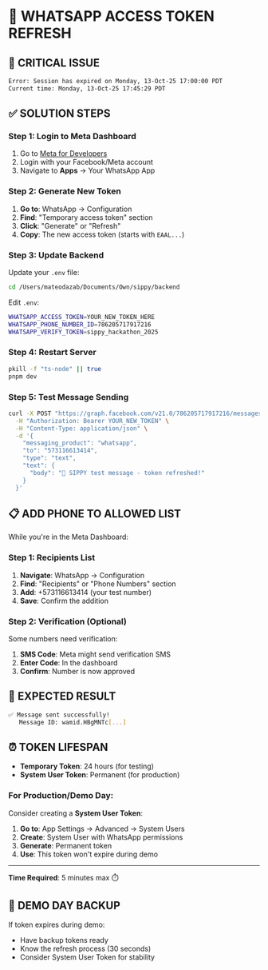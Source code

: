 # 📱 WHATSAPP ACCESS TOKEN REFRESH

## 🚨 **CRITICAL ISSUE**
```bash
Error: Session has expired on Monday, 13-Oct-25 17:00:00 PDT
Current time: Monday, 13-Oct-25 17:45:29 PDT
```

## ✅ **SOLUTION STEPS**

### **Step 1: Login to Meta Dashboard**
1. Go to [Meta for Developers](https://developers.facebook.com/)
2. Login with your Facebook/Meta account
3. Navigate to **Apps** → Your WhatsApp App

### **Step 2: Generate New Token**
1. **Go to**: WhatsApp → Configuration
2. **Find**: "Temporary access token" section
3. **Click**: "Generate" or "Refresh"
4. **Copy**: The new access token (starts with `EAAL...`)

### **Step 3: Update Backend**
Update your `.env` file:
```bash
cd /Users/mateodazab/Documents/Own/sippy/backend
```

Edit `.env`:
```bash
WHATSAPP_ACCESS_TOKEN=YOUR_NEW_TOKEN_HERE
WHATSAPP_PHONE_NUMBER_ID=786205717917216
WHATSAPP_VERIFY_TOKEN=sippy_hackathon_2025
```

### **Step 4: Restart Server**
```bash
pkill -f "ts-node" || true
pnpm dev
```

### **Step 5: Test Message Sending**
```bash
curl -X POST "https://graph.facebook.com/v21.0/786205717917216/messages" \
  -H "Authorization: Bearer YOUR_NEW_TOKEN" \
  -H "Content-Type: application/json" \
  -d '{
    "messaging_product": "whatsapp",
    "to": "573116613414",
    "type": "text",
    "text": {
      "body": "🧪 SIPPY test message - token refreshed!"
    }
  }'
```

## 📋 **ADD PHONE TO ALLOWED LIST**

While you're in the Meta Dashboard:

### **Step 1: Recipients List**
1. **Navigate**: WhatsApp → Configuration
2. **Find**: "Recipients" or "Phone Numbers" section
3. **Add**: +573116613414 (your test number)
4. **Save**: Confirm the addition

### **Step 2: Verification (Optional)**
Some numbers need verification:
1. **SMS Code**: Meta might send verification SMS
2. **Enter Code**: In the dashboard
3. **Confirm**: Number is now approved

## 🎯 **EXPECTED RESULT**
```bash
✅ Message sent successfully!
   Message ID: wamid.HBgMNTc[...]
```

## ⏰ **TOKEN LIFESPAN**
- **Temporary Token**: 24 hours (for testing)
- **System User Token**: Permanent (for production)

### **For Production/Demo Day**:
Consider creating a **System User Token**:
1. **Go to**: App Settings → Advanced → System Users
2. **Create**: System User with WhatsApp permissions  
3. **Generate**: Permanent token
4. **Use**: This token won't expire during demo

---

**Time Required**: 5 minutes max ⏱️

## 🚨 **DEMO DAY BACKUP**
If token expires during demo:
- Have backup tokens ready
- Know the refresh process (30 seconds)
- Consider System User Token for stability
